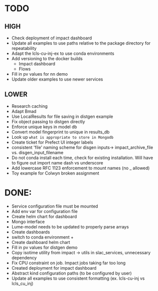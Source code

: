 # TODO

## HIGH
- Check deployment of impact dashboard
- Update all examples to use paths relative to the package directory for repeatability
- Adapt the lcls-cu-inj-ex to use conda environments
- Add versioning to the docker builds
    - Impact dashboard
    - Flows
- Fill in pv values for nn demo
- Update older examples to use newer services


## LOWER
- Research caching
- Adapt Bmad
- Use LocalResults for file saving in distgen example
- Fix object passing to distgen directly
- Enforce unique keys in model db
- Convert model fingerprint to unique in results_db
- Look up `what is appropriate to store in Mongodb`
- Create ticket for Prefect UI integer labels
- consistent 'file' naming scheme for disgen inputs-> impact_archive_file vs. disgen_input_filename
- Do not conda install each time, check for existing installation. Will have to figure out import name dash vs underscore
- Add lowercase RFC 1123 enforcement to mount names (no _ allowed)
- Toy example for Colwyn broken assignment

# DONE:
- Service configuration file must be mounted 
- Add env var for configuration file 
- Create helm chart for dashboard 
- Mongo interface 
- Lume-model needs to be updated to properly parse arrays 
- Create dashboards 
- switch to conda environment +
- Create dashboard helm chart 
- Fill in pv values for distgen demo
- Copy isotime utility from impact -> utils in slac_services, unnecessary dependency
- Fix CPU constraint on job. Impact jobs taking far too long
- Created deployment for impact dashboard
- Abstract kind configuration paths (to be configured by user)
- Update all examples to use consistent formatting (ex. lcls-cu-inj vs lcls_cu_inj)
